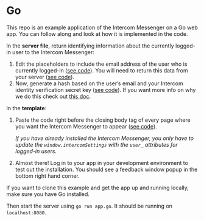 # Go

This repo is an example application of the Intercom Messenger on a Go web app. You can follow along and look at how it is implemented in the code.

In the **server file**, return identifying information about the currently logged-in user to the Intercom Messenger:
1. Edit the placeholders to include the email address of the user who is currently logged-in ([see code](https://github.com/intercom/intercom-install-examples/blob/14465ba85d0cfbca63e12a7e72efa1c2294d0d58/go/app.go#L37)). You will need to return this data from your server ([see code](https://github.com/intercom/intercom-install-examples/blob/14465ba85d0cfbca63e12a7e72efa1c2294d0d58/go/app.go#L41)).
1. Now, generate a hash based on the user’s email and your Intercom identity verification secret key ([see code](https://github.com/intercom/intercom-install-examples/blob/14465ba85d0cfbca63e12a7e72efa1c2294d0d58/go/app.go#L39)). If you want more info on why we do this check out [this doc](https://docs.intercom.com/configure-intercom-for-your-product-or-site/staying-secure/enable-identity-verification-on-your-web-product).

In the **template**:
1. Paste the code right before the closing body tag of every page where you want the Intercom Messenger to appear ([see code](https://github.com/intercom/intercom-install-examples/blob/14465ba85d0cfbca63e12a7e72efa1c2294d0d58/go/layout.html#L16)).

   *If you have already installed the Intercom Messenger, you only have to update the `window.intercomSettings` with the `user_` attributes for logged-in users.*

1. Almost there! Log in to your app in your development environment to test out the installation. You should see a feedback window popup in the bottom right hand corner.

If you want to clone this example and get the app up and running locally, make sure you have Go installed.

Then start the server using `go run app.go`. It should be running on `localhost:8080`.
